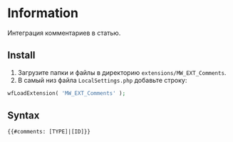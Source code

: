 # Information

Интеграция комментариев в статью.

## Install

1. Загрузите папки и файлы в директорию `extensions/MW_EXT_Comments`.
2. В самый низ файла `LocalSettings.php` добавьте строку:

```php
wfLoadExtension( 'MW_EXT_Comments' );
```

## Syntax

```html
{{#comments: [TYPE]|[ID]}}
```

